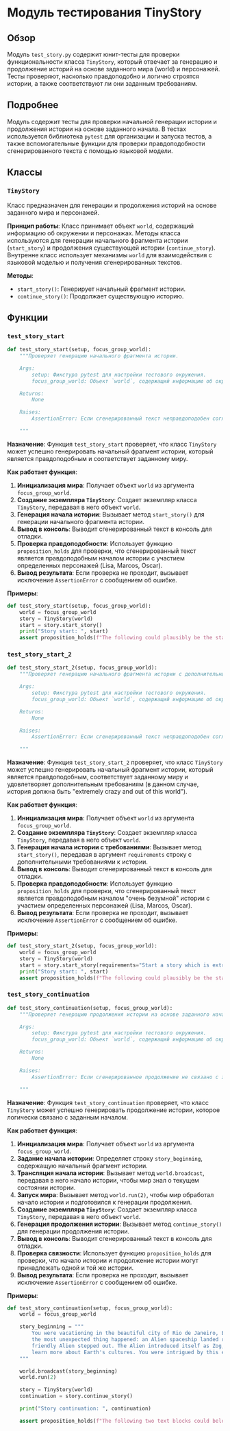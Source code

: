 # Модуль тестирования TinyStory
## Обзор
Модуль `test_story.py` содержит юнит-тесты для проверки функциональности класса `TinyStory`, который отвечает за генерацию и продолжение историй на основе заданного мира (world) и персонажей. Тесты проверяют, насколько правдоподобно и логично строятся истории, а также соответствуют ли они заданным требованиям.

## Подробнее
Модуль содержит тесты для проверки начальной генерации истории и продолжения истории на основе заданного начала. В тестах используется библиотека `pytest` для организации и запуска тестов, а также вспомогательные функции для проверки правдоподобности сгенерированного текста с помощью языковой модели.

## Классы

### `TinyStory`
Класс предназначен для генерации и продолжения историй на основе заданного мира и персонажей.

**Принцип работы**:
Класс принимает объект `world`, содержащий информацию об окружении и персонажах. Методы класса используются для генерации начального фрагмента истории (`start_story`) и продолжения существующей истории (`continue_story`). Внутренне класс использует механизмы `world` для взаимодействия с языковой моделью и получения сгенерированных текстов.

**Методы**:
- `start_story()`: Генерирует начальный фрагмент истории.
- `continue_story()`: Продолжает существующую историю.

## Функции

### `test_story_start`

```python
def test_story_start(setup, focus_group_world):
    """Проверяет генерацию начального фрагмента истории.

    Args:
        setup: Фикстура pytest для настройки тестового окружения.
        focus_group_world: Объект `world`, содержащий информацию об окружении и персонажах.

    Returns:
        None

    Raises:
        AssertionError: Если сгенерированный текст неправдоподобен согласно языковой модели.

    """
```
**Назначение**:
Функция `test_story_start` проверяет, что класс `TinyStory` может успешно генерировать начальный фрагмент истории, который является правдоподобным и соответствует заданному миру.

**Как работает функция**:

1.  **Инициализация мира**: Получает объект `world` из аргумента `focus_group_world`.
2.  **Создание экземпляра `TinyStory`**: Создает экземпляр класса `TinyStory`, передавая в него объект `world`.
3.  **Генерация начала истории**: Вызывает метод `start_story()` для генерации начального фрагмента истории.
4.  **Вывод в консоль**: Выводит сгенерированный текст в консоль для отладки.
5.  **Проверка правдоподобности**: Использует функцию `proposition_holds` для проверки, что сгенерированный текст является правдоподобным началом истории с участием определенных персонажей (Lisa, Marcos, Oscar).
6.  **Вывод результата**: Если проверка не проходит, вызывает исключение `AssertionError` с сообщением об ошибке.

**Примеры**:

```python
def test_story_start(setup, focus_group_world):
    world = focus_group_world
    story = TinyStory(world)
    start = story.start_story()
    print("Story start: ", start)
    assert proposition_holds(f"The following could plausibly be the start of a story involving people named either Lisa, Marcos or Oscar: '{start}'"), f"Proposition is false according to the LLM."
```

### `test_story_start_2`

```python
def test_story_start_2(setup, focus_group_world):
    """Проверяет генерацию начального фрагмента истории с дополнительными требованиями.

    Args:
        setup: Фикстура pytest для настройки тестового окружения.
        focus_group_world: Объект `world`, содержащий информацию об окружении и персонажах.

    Returns:
        None

    Raises:
        AssertionError: Если сгенерированный текст неправдоподобен согласно языковой модели.

    """
```

**Назначение**:
Функция `test_story_start_2` проверяет, что класс `TinyStory` может успешно генерировать начальный фрагмент истории, который является правдоподобным, соответствует заданному миру и удовлетворяет дополнительным требованиям (в данном случае, история должна быть "extremely crazy and out of this world").

**Как работает функция**:

1.  **Инициализация мира**: Получает объект `world` из аргумента `focus_group_world`.
2.  **Создание экземпляра `TinyStory`**: Создает экземпляр класса `TinyStory`, передавая в него объект `world`.
3.  **Генерация начала истории с требованиями**: Вызывает метод `start_story()`, передавая в аргумент `requirements` строку с дополнительными требованиями к истории.
4.  **Вывод в консоль**: Выводит сгенерированный текст в консоль для отладки.
5.  **Проверка правдоподобности**: Использует функцию `proposition_holds` для проверки, что сгенерированный текст является правдоподобным началом "очень безумной" истории с участием определенных персонажей (Lisa, Marcos, Oscar).
6.  **Вывод результата**: Если проверка не проходит, вызывает исключение `AssertionError` с сообщением об ошибке.

**Примеры**:

```python
def test_story_start_2(setup, focus_group_world):
    world = focus_group_world
    story = TinyStory(world)
    start = story.start_story(requirements="Start a story which is extremely crazy and out of this world.")
    print("Story start: ", start)
    assert proposition_holds(f"The following could plausibly be the start of a very crazy story involving people named either Lisa, Marcos or Oscar: '{start}'"), f"Proposition is false according to the LLM."
```

### `test_story_continuation`

```python
def test_story_continuation(setup, focus_group_world):
    """Проверяет генерацию продолжения истории на основе заданного начала.

    Args:
        setup: Фикстура pytest для настройки тестового окружения.
        focus_group_world: Объект `world`, содержащий информацию об окружении и персонажей.

    Returns:
        None

    Raises:
        AssertionError: Если сгенерированное продолжение не связано с заданным началом истории.

    """
```

**Назначение**:
Функция `test_story_continuation` проверяет, что класс `TinyStory` может успешно генерировать продолжение истории, которое логически связано с заданным началом.

**Как работает функция**:

1.  **Инициализация мира**: Получает объект `world` из аргумента `focus_group_world`.
2.  **Задание начала истории**: Определяет строку `story_beginning`, содержащую начальный фрагмент истории.
3.  **Трансляция начала истории**: Вызывает метод `world.broadcast`, передавая в него начало истории, чтобы мир знал о текущем состоянии истории.
4.  **Запуск мира**: Вызывает метод `world.run(2)`, чтобы мир обработал начало истории и подготовился к генерации продолжения.
5.  **Создание экземпляра `TinyStory`**: Создает экземпляр класса `TinyStory`, передавая в него объект `world`.
6.  **Генерация продолжения истории**: Вызывает метод `continue_story()` для генерации продолжения истории.
7.  **Вывод в консоль**: Выводит сгенерированный текст в консоль для отладки.
8.  **Проверка связности**: Использует функцию `proposition_holds` для проверки, что начало истории и продолжение истории могут принадлежать одной и той же истории.
9.  **Вывод результата**: Если проверка не проходит, вызывает исключение `AssertionError` с сообщением об ошибке.

**Примеры**:

```python
def test_story_continuation(setup, focus_group_world):
    world = focus_group_world

    story_beginning = """
        You were vacationing in the beautiful city of Rio de Janeiro, Brazil. You were walking down the beach when
        the most unexpected thing happened: an Alien spaceship landed right in front of you. The door opened and a
        friendly Alien stepped out. The Alien introduced itself as Zog, and explained that it was on a mission to
        learn more about Earth's cultures. You were intrigued by this encounter and decided to help Zog in its mission.
    """

    world.broadcast(story_beginning)
    world.run(2)

    story = TinyStory(world)
    continuation = story.continue_story()

    print("Story continuation: ", continuation)

    assert proposition_holds(f"The following two text blocks could belong to the same story: \n BLOCK 1: '{story_beginning}' and \n BLOCK 2: '{continuation}'"), f"Proposition is false according to the LLM."